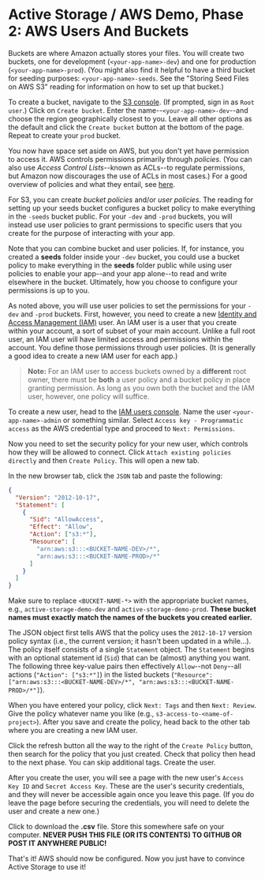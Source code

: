 # Active Storage / AWS Demo, Phase 2: AWS Users And Buckets

Buckets are where Amazon actually stores your files. You will create two
buckets, one for development (`<your-app-name>-dev`) and one for production
(`<your-app-name>-prod`). (You might also find it helpful to have a third bucket
for seeding purposes: `<your-app-name>-seeds`. See the "Storing Seed Files on
AWS S3" reading for information on how to set up that bucket.)

To create a bucket, navigate to the [S3 console]. (If prompted, sign in as `Root
user`.) Click on `Create bucket`. Enter the name--`<your-app-name>-dev`--and
choose the region geographically closest to you. Leave all other options as the
default and click the `Create bucket` button at the bottom of the page. Repeat
to create your `prod` bucket.

You now have space set aside on AWS, but you don't yet have permission to access
it. AWS controls permissions primarily through _policies_. (You can also use
_Access Control Lists_--known as ACLs--to regulate permissions, but Amazon now
discourages the use of ACLs in most cases.) For a good overview of policies and
what they entail, see [here][policies].

For S3, you can create _bucket policies_ and/or _user policies_. The reading for
setting up your seeds bucket configures a bucket policy to make everything in
the `-seeds` bucket public. For your `-dev` and `-prod` buckets, you will
instead use user policies to grant permissions to specific users that you create
for the purpose of interacting with your app.

Note that you can combine bucket and user policies. If, for instance, you
created a __seeds__ folder inside your `-dev` bucket, you could use a bucket
policy to make everything in the __seeds__ folder public while using user
policies to enable your app--and your app alone--to read and write elsewhere in
the bucket. Ultimately, how you choose to configure your permissions is up to
you.

As noted above, you will use user policies to set the permissions for your
`-dev` and `-prod` buckets. First, however, you need to create a new [Identity
and Access Management (IAM)][IAM] user.  An IAM user is a user that you create
within your account, a sort of subset of your main account. Unlike a full root
user, an IAM user will have limited access and permissions within the account.
You define those permissions through user policies. (It is generally a good idea
to create a new IAM user for each app.)

> **Note:** For an IAM user to access buckets owned by a **different** root
> owner, there must be **both** a user policy and a bucket policy in place
> granting permission. As long as you own both the bucket and the IAM user,
> however, one policy will suffice.

To create a new user, head to the [IAM users console][iam-users]. Name the user
`<your-app-name>-admin` or something similar. Select `Access key - Programmatic
access` as the AWS credential type and proceed to `Next: Permissions`.

Now you need to set the security policy for your new user, which controls how
they will be allowed to connect. Click `Attach existing policies directly` and
then `Create Policy`. This will open a new tab.

In the new browser tab, click the `JSON` tab and paste the following:

```json
{
  "Version": "2012-10-17",
  "Statement": [
    {
      "Sid": "AllowAccess",
      "Effect": "Allow",
      "Action": ["s3:*"],
      "Resource": [
        "arn:aws:s3:::<BUCKET-NAME-DEV>/*",
        "arn:aws:s3:::<BUCKET-NAME-PROD>/*"
      ]
    }
  ]
}
```

Make sure to replace `<BUCKET-NAME-*>` with the appropriate bucket names, e.g.,
`active-storage-demo-dev` and `active-storage-demo-prod`. **These bucket names
must exactly match the names of the buckets you created earlier.**

The JSON object first tells AWS that the policy uses the `2012-10-17` version
policy syntax (i.e., the current version; it hasn't been updated in a while...).
The policy itself consists of a single `Statement` object. The `Statement`
begins with an optional statement id (`Sid`) that can be (almost) anything you
want. The following three key-value pairs then effectively `Allow`--not
`Deny`--all actions (`"Action": ["s3:*"]`) in the listed buckets (`"Resource":
["arn:aws:s3:::<BUCKET-NAME-DEV>/*", "arn:aws:s3:::<BUCKET-NAME-PROD>/*"]`).

When you have entered your policy, click `Next: Tags` and then `Next: Review`.
Give the policy whatever name you like (e.g., `s3-access-to-<name-of-project>`).
After you save and create the policy, head back to the other tab where you are
creating a new IAM user.

Click the refresh button all the way to the right of the `Create Policy` button,
then search for the policy that you just created. Check that policy then head to
the next phase. You can skip additional tags. Create the user.

After you create the user, you will see a page with the new user's `Access Key
ID` and `Secret Access Key`. These are the user's security credentials, and they
will never be accessible again once you leave this page. (If you do leave the
page before securing the credentials, you will need to delete the user and
create a new one.)

Click to download the __.csv__ file. Store this somewhere safe on your computer.
**NEVER PUSH THIS FILE (OR ITS CONTENTS) TO GITHUB OR POST IT ANYWHERE PUBLIC!**

That's it! AWS should now be configured. Now you just have to convince Active
Storage to use it!

[policies]: https://docs.aws.amazon.com/AmazonS3/latest/userguide/access-policy-language-overview.html
[S3 console]: https://s3.console.aws.amazon.com/s3/home?region=us-east-1
[IAM]: https://docs.aws.amazon.com/IAM/latest/UserGuide/introduction.html
[iam-users]: https://console.aws.amazon.com/iam/home?#/users